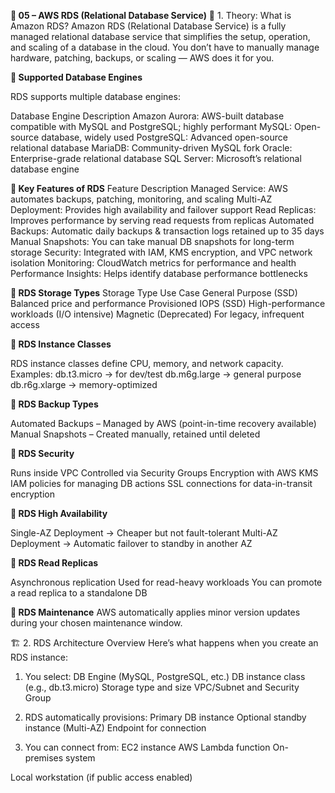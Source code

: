 **🧠 05 – AWS RDS (Relational Database Service)**
📘 1. Theory: What is Amazon RDS?
  Amazon RDS (Relational Database Service) is a fully managed relational database service that simplifies the setup, operation, and scaling of a database in the     cloud.
You don’t have to manually manage hardware, patching, backups, or scaling — AWS does it for you.

**🔹 Supported Database Engines**

RDS supports multiple database engines:

Database Engine   	Description
Amazon Aurora:	   AWS-built database compatible with MySQL and PostgreSQL; highly performant
MySQL:	           Open-source database, widely used
PostgreSQL:	       Advanced open-source relational database
MariaDB:	         Community-driven MySQL fork
Oracle:            Enterprise-grade relational database
SQL Server:	       Microsoft’s relational database engine

**🔹 Key Features of RDS**
Feature	                            Description
Managed Service:	              AWS automates backups, patching, monitoring, and scaling
Multi-AZ Deployment:	          Provides high availability and failover support
Read Replicas:                  Improves performance by serving read requests from replicas
Automated Backups:            	Automatic daily backups & transaction logs retained up to 35 days
Manual Snapshots:              	You can take manual DB snapshots for long-term storage
Security:                       Integrated with IAM, KMS encryption, and VPC network isolation
Monitoring:                     CloudWatch metrics for performance and health
Performance Insights:          	Helps identify database performance bottlenecks

**🔹 RDS Storage Types**
Storage Type	                      Use Case
General Purpose (SSD)	            Balanced price and performance
Provisioned IOPS (SSD)	          High-performance workloads (I/O intensive)
Magnetic (Deprecated)	            For legacy, infrequent access

**🔹 RDS Instance Classes**

RDS instance classes define CPU, memory, and network capacity.
Examples:
    db.t3.micro → for dev/test
    db.m6g.large → general purpose
    db.r6g.xlarge → memory-optimized

**🔹 RDS Backup Types**

Automated Backups – Managed by AWS (point-in-time recovery available)
Manual Snapshots – Created manually, retained until deleted

**🔹 RDS Security**

Runs inside VPC
Controlled via Security Groups
Encryption with AWS KMS
IAM policies for managing DB actions
SSL connections for data-in-transit encryption

**🔹 RDS High Availability**

Single-AZ Deployment → Cheaper but not fault-tolerant
Multi-AZ Deployment → Automatic failover to standby in another AZ

**🔹 RDS Read Replicas**

Asynchronous replication
Used for read-heavy workloads
You can promote a read replica to a standalone DB

**🔹 RDS Maintenance**
AWS automatically applies minor version updates during your chosen maintenance window.

🏗️ 2. RDS Architecture Overview
Here’s what happens when you create an RDS instance:

1. You select:
  DB Engine (MySQL, PostgreSQL, etc.)
  DB instance class (e.g., db.t3.micro)
  Storage type and size
  VPC/Subnet and Security Group

2. RDS automatically provisions:
  Primary DB instance
  Optional standby instance (Multi-AZ)
  Endpoint for connection

3. You can connect from:
  EC2 instance
  AWS Lambda function
  On-premises system
  
  Local workstation (if public access enabled)
